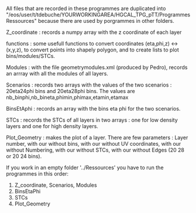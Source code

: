 All files that are recorded in these programmes are duplicated into "/eos/user/t/tdebuche/YOURWORKINGAREA/HGCAL_TPG_pTT/ProgrammesRessources" because there are used by porgrammes in other folders.


Z_coordinate : records a numpy array with the z coordinate of each layer

functions : some  usefull functions to convert coordinates (eta,phi,z) <-> (x,y,z), to convert points into shapely polygon, and to create lists to plot bins/modules/STCs.

Modules : with the file geometrymodules.xml (produced by Pedro), records an arrray with all the modules of all layers.

Scenarios : records two arrays with the values of the two scenarios : 20eta24phi bins and 20eta28phi bins. 
            The values are nb_binphi,nb_bineta,phimin,phimax,etamin,etamax

BinsEtAphi : records an array with the bins eta phi for the two scenarios.

STCs : records the STCs of all layers in two arrays : one for low density layers and one for high density layers.

Plot_Geometry : makes the plot of a layer. There are few parameters : Layer number, with our without bins, with our without UV coordinates, with our without Numbering, with our without STCs, with our without Edges (20 28 or 20 24 bins). 


If you work in an empty folder '../Ressources' you have to run the programmes in this order:
1) Z_coordinate, Scenarios, Modules
2) BinsEtaPhi
3) STCs
4) Plot_Geometry


   
